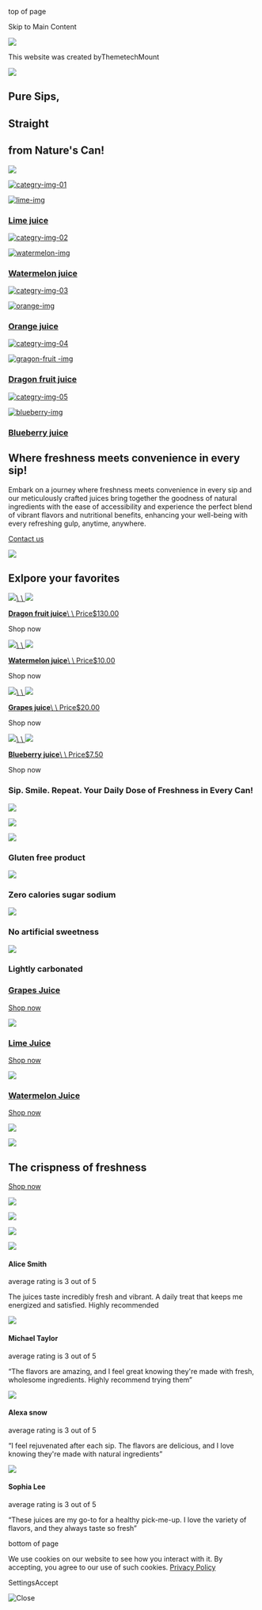 top of page

Skip to Main Content

![](https://static.wixstatic.com/media/f0fffc_f3c1ad622d26438f8468f863d6b3d58a~mv2.png)

This website was created byThemetechMount

![](https://static.wixstatic.com/media/811480_e19a3833a4b641d7824ef561f290d0b4~mv2.webp/v1/fill/w_1888,h_410,al_c,q_85,enc_avif,quality_auto/banner-img-02.webp)

## Pure Sips,

## Straight

## from Nature's Can!

![](https://static.wixstatic.com/media/811480_6351904b9d214b13a90e66b6096af885~mv2.png/v1/fill/w_1013,h_554,al_c,q_90,enc_avif,quality_auto/can.png)

[![categry-img-01](https://static.wixstatic.com/media/811480_6c624dc1fc7e40338f20a280fbeef24f~mv2.webp/v1/fill/w_315,h_386,al_c,lg_1,q_80,enc_avif,quality_auto/cat-bg-01.webp)](https://themetechmount.wixstudio.com/oranzo/product-page/lime-juice)

[![lime-img](https://static.wixstatic.com/media/811480_865770caaf124ccb9a5d850616592e2c~mv2.png/v1/fill/w_111,h_226,al_c,q_85,usm_0.66_1.00_0.01,enc_avif,quality_auto/product-05.png)](https://themetechmount.wixstudio.com/oranzo/product-page/lime-juice)

### [Lime juice](https://themetechmount.wixstudio.com/oranzo/product-page/lime-juice)

[![categry-img-02](https://static.wixstatic.com/media/811480_fdd65b48b140493790aa333238b017cc~mv2.webp/v1/fill/w_315,h_386,al_c,lg_1,q_80,enc_avif,quality_auto/cat-bg-02.webp)](https://themetechmount.wixstudio.com/oranzo/product-page/watermelon-juice)

[![watermelon-img](https://static.wixstatic.com/media/811480_76bcc4277c5d48da83c75f005f71b514~mv2.png/v1/fill/w_111,h_226,al_c,q_85,usm_0.66_1.00_0.01,enc_avif,quality_auto/product-09.png)](https://themetechmount.wixstudio.com/oranzo/product-page/watermelon-juice)

### [Watermelon juice](https://themetechmount.wixstudio.com/oranzo/product-page/watermelon-juice)

[![categry-img-03](https://static.wixstatic.com/media/811480_380c7e91308c482aad8c96ad561a702e~mv2.webp/v1/fill/w_315,h_386,al_c,lg_1,q_80,enc_avif,quality_auto/cat-bg-03.webp)](https://themetechmount.wixstudio.com/oranzo/product-page/orange-juice)

[![orange-img](https://static.wixstatic.com/media/811480_d6969b80bced47049a280f15708b05b5~mv2.png/v1/fill/w_111,h_226,al_c,q_85,usm_0.66_1.00_0.01,enc_avif,quality_auto/product-06.png)](https://themetechmount.wixstudio.com/oranzo/product-page/orange-juice)

### [Orange juice](https://themetechmount.wixstudio.com/oranzo/product-page/orange-juice)

[![categry-img-04](https://static.wixstatic.com/media/811480_afedcecb5cdd4d03a2ce767a620a85d9~mv2.webp/v1/fill/w_315,h_386,al_c,lg_1,q_80,enc_avif,quality_auto/cat-bg-04.webp)](https://themetechmount.wixstudio.com/oranzo/product-page/dragon-fruit-juice)

[![gragon-fruit -img](https://static.wixstatic.com/media/811480_6c9fdaf124974ee0a4a3068121b69568~mv2.png/v1/fill/w_111,h_226,al_c,q_85,usm_0.66_1.00_0.01,enc_avif,quality_auto/product-02.png)](https://themetechmount.wixstudio.com/oranzo/product-page/dragon-fruit-juice)

### [Dragon fruit juice](https://themetechmount.wixstudio.com/oranzo/product-page/dragon-fruit-juice)

[![categry-img-05](https://static.wixstatic.com/media/811480_33173108aa7440ac8e955acc2a5b81a1~mv2.webp/v1/fill/w_315,h_386,al_c,lg_1,q_80,enc_avif,quality_auto/cat-bg-05.webp)](https://themetechmount.wixstudio.com/oranzo/product-page/blueberry-juice)

[![blueberry-img](https://static.wixstatic.com/media/811480_aebf03e9dd8045c78f40985eb0dd2f43~mv2.png/v1/fill/w_111,h_226,al_c,q_85,usm_0.66_1.00_0.01,enc_avif,quality_auto/product-01.png)](https://themetechmount.wixstudio.com/oranzo/product-page/blueberry-juice)

### [Blueberry juice](https://themetechmount.wixstudio.com/oranzo/product-page/blueberry-juice)

## Where freshness meets convenience   in every sip!

Embark on a journey where freshness meets convenience in every sip and our meticulously crafted juices bring together the goodness of natural ingredients with the ease of accessibility and experience the perfect blend of vibrant flavors and nutritional benefits, enhancing your well-being with every refreshing gulp, anytime, anywhere.

[Contact us](https://themetechmount.wixstudio.com/oranzo/contactus)

![](https://static.wixstatic.com/media/811480_aa5f3cc4610a45fdbdd1f6609387f252~mv2.png/v1/fill/w_874,h_695,al_c,q_90,enc_avif,quality_auto/single-img-01.png)

## Exlpore your favorites

[![](https://static.wixstatic.com/media/811480_6c9fdaf124974ee0a4a3068121b69568~mv2.png/v1/fill/w_187,h_361,al_c,q_85,usm_0.66_1.00_0.01,enc_avif,quality_auto/811480_6c9fdaf124974ee0a4a3068121b69568~mv2.png)\\
\\
![](https://static.wixstatic.com/media/811480_9d7ddd302cb54248994fce367541a702~mv2.png/v1/fill/w_230,h_361,al_c,q_85,usm_0.66_1.00_0.01,enc_avif,quality_auto/811480_9d7ddd302cb54248994fce367541a702~mv2.png)](https://themetechmount.wixstudio.com/oranzo/product-page/dragon-fruit-juice)

[**Dragon fruit juice**\\
\\
Price$130.00](https://themetechmount.wixstudio.com/oranzo/product-page/dragon-fruit-juice)

Shop now

[![](https://static.wixstatic.com/media/811480_76bcc4277c5d48da83c75f005f71b514~mv2.png/v1/fill/w_187,h_361,al_c,q_85,usm_0.66_1.00_0.01,enc_avif,quality_auto/811480_76bcc4277c5d48da83c75f005f71b514~mv2.png)\\
\\
![](https://static.wixstatic.com/media/811480_3c1cc9d592ce44288c45765213ff7e33~mv2.png/v1/fill/w_230,h_361,al_c,q_85,usm_0.66_1.00_0.01,enc_avif,quality_auto/811480_3c1cc9d592ce44288c45765213ff7e33~mv2.png)](https://themetechmount.wixstudio.com/oranzo/product-page/watermelon-juice)

[**Watermelon juice**\\
\\
Price$10.00](https://themetechmount.wixstudio.com/oranzo/product-page/watermelon-juice)

Shop now

[![](https://static.wixstatic.com/media/811480_3eb7522a8ddd48e5a43b45bfb75cdf8a~mv2.png/v1/fill/w_187,h_361,al_c,q_85,usm_0.66_1.00_0.01,enc_avif,quality_auto/811480_3eb7522a8ddd48e5a43b45bfb75cdf8a~mv2.png)\\
\\
![](https://static.wixstatic.com/media/811480_a08582bf71dc4fda906a5e58b59409cc~mv2.png/v1/fill/w_230,h_361,al_c,q_85,usm_0.66_1.00_0.01,enc_avif,quality_auto/811480_a08582bf71dc4fda906a5e58b59409cc~mv2.png)](https://themetechmount.wixstudio.com/oranzo/product-page/grapes-juice)

[**Grapes juice**\\
\\
Price$20.00](https://themetechmount.wixstudio.com/oranzo/product-page/grapes-juice)

Shop now

[![](https://static.wixstatic.com/media/811480_aebf03e9dd8045c78f40985eb0dd2f43~mv2.png/v1/fill/w_187,h_361,al_c,q_85,usm_0.66_1.00_0.01,enc_avif,quality_auto/811480_aebf03e9dd8045c78f40985eb0dd2f43~mv2.png)\\
\\
![](https://static.wixstatic.com/media/811480_01c8d09609c246db80f85201001e3904~mv2.png/v1/fill/w_230,h_361,al_c,q_85,usm_0.66_1.00_0.01,enc_avif,quality_auto/811480_01c8d09609c246db80f85201001e3904~mv2.png)](https://themetechmount.wixstudio.com/oranzo/product-page/blueberry-juice)

[**Blueberry juice**\\
\\
Price$7.50](https://themetechmount.wixstudio.com/oranzo/product-page/blueberry-juice)

Shop now

### Sip. Smile. Repeat. Your Daily Dose of Freshness in Every Can!

![](https://static.wixstatic.com/media/811480_446b4eb220364db7bde4663c42954081~mv2.png/v1/fill/w_255,h_499,al_c,q_85,usm_0.66_1.00_0.01,enc_avif,quality_auto/can_01.png)

![](https://static.wixstatic.com/media/811480_4c9e032b33f349488c57e0bcaf9f1eed~mv2.png/v1/fill/w_484,h_921,al_c,q_90,usm_0.66_1.00_0.01,enc_avif,quality_auto/bg_01.png)

![](https://static.wixstatic.com/media/811480_1ff3643bb93a4953a3b3245ba74300f8~mv2.webp/v1/fill/w_244,h_84,al_c,q_80,usm_0.66_1.00_0.01,enc_avif,quality_auto/Shape_01.webp)

### Gluten free   product

![](https://static.wixstatic.com/media/811480_1ff3643bb93a4953a3b3245ba74300f8~mv2.webp/v1/fill/w_244,h_84,al_c,q_80,usm_0.66_1.00_0.01,enc_avif,quality_auto/Shape_01.webp)

### Zero calories sugar sodium

![](https://static.wixstatic.com/media/811480_ef448ef81cdc4dcea284b8ea2c3ffcfb~mv2.webp/v1/fill/w_244,h_84,al_c,lg_1,q_80,enc_avif,quality_auto/Shape_03.webp)

### No artificial sweetness

![](https://static.wixstatic.com/media/811480_ef448ef81cdc4dcea284b8ea2c3ffcfb~mv2.webp/v1/fill/w_244,h_84,al_c,lg_1,q_80,enc_avif,quality_auto/Shape_03.webp)

### Lightly   carbonated

### [Grapes Juice](https://themetechmount.wixstudio.com/oranzo/product-page/grapes-juice)

[Shop now](https://themetechmount.wixstudio.com/oranzo/product-page/grapes-juice)

![](https://static.wixstatic.com/media/811480_3eb7522a8ddd48e5a43b45bfb75cdf8a~mv2.png/v1/fill/w_212,h_418,al_c,lg_1,q_85,enc_avif,quality_auto/product-03.png)

### [Lime Juice](https://themetechmount.wixstudio.com/oranzo/product-page/lime-juice)

[Shop now](https://themetechmount.wixstudio.com/oranzo/product-page/lime-juice)

![](https://static.wixstatic.com/media/811480_865770caaf124ccb9a5d850616592e2c~mv2.png/v1/fill/w_212,h_418,al_c,lg_1,q_85,enc_avif,quality_auto/product-05.png)

### [Watermelon Juice](https://themetechmount.wixstudio.com/oranzo/product-page/watermelon-juice)

[Shop now](https://themetechmount.wixstudio.com/oranzo/product-page/watermelon-juice)

![](https://static.wixstatic.com/media/811480_76bcc4277c5d48da83c75f005f71b514~mv2.png/v1/fill/w_212,h_418,al_c,lg_1,q_85,enc_avif,quality_auto/product-09.png)

![](https://static.wixstatic.com/media/811480_056e928ce0f84054a1a0b27e78c9ab81~mv2.webp/v1/fill/w_395,h_273,al_c,lg_1,q_80,enc_avif,quality_auto/cta-img-01.webp)

## The crispness of freshness

[Shop now](https://themetechmount.wixstudio.com/oranzo/category/all-products)

![](https://static.wixstatic.com/media/811480_216e6ebecaa64209a221804f52580575~mv2.webp/v1/fill/w_396,h_273,al_c,lg_1,q_80,enc_avif,quality_auto/cta-img-02.webp)

![](https://static.wixstatic.com/media/811480_f74f09728b4a40b0a4adb252b4d0f3e0~mv2.webp/v1/fill/w_398,h_275,al_c,lg_1,q_80,enc_avif,quality_auto/cta-img-03.webp)

![](https://static.wixstatic.com/media/811480_de2515b660554b32972c34b09fe03ed2~mv2.webp/v1/fill/w_396,h_274,al_c,lg_1,q_80,enc_avif,quality_auto/cta-img-04.webp)

![](https://static.wixstatic.com/media/811480_5ad7792b32844f3f807dd16d732f1e4c~mv2.jpg/v1/fill/w_63,h_63,fp_0.08_0.07,q_80,usm_0.66_1.00_0.01,enc_avif,quality_auto/testii-01.jpg)

#### Alice Smith

average rating is 3 out of 5

The juices taste incredibly fresh and vibrant. A daily treat that keeps me energized and satisfied. Highly recommended

![](https://static.wixstatic.com/media/811480_e95d5519dde8416f84356b5b27d674e3~mv2.jpg/v1/fill/w_63,h_63,fp_0.08_0.07,q_80,usm_0.66_1.00_0.01,enc_avif,quality_auto/testii-03.jpg)

#### Michael Taylor

average rating is 3 out of 5

“The flavors are amazing, and I feel great knowing they're made with fresh, wholesome ingredients. Highly recommend trying them”

![](https://static.wixstatic.com/media/811480_7200006516c44abca510694a29d3914a~mv2.jpg/v1/fill/w_63,h_63,fp_0.07_0.07,q_80,usm_0.66_1.00_0.01,enc_avif,quality_auto/testii-02.jpg)

#### Alexa snow

average rating is 3 out of 5

“I feel rejuvenated after each sip. The flavors are delicious, and I love knowing they're made with natural ingredients”

![](https://static.wixstatic.com/media/811480_fb935c007ea449cfb35bddd39dcf59c4~mv2.jpg/v1/fill/w_63,h_63,fp_0.09_0.07,q_80,usm_0.66_1.00_0.01,enc_avif,quality_auto/testii-04.jpg)

#### Sophia Lee

average rating is 3 out of 5

“These juices are my go-to for a healthy pick-me-up. I love the variety of flavors, and they always taste so fresh”

bottom of page

We use cookies on our website to see how you interact with it. By accepting, you agree to our use of such cookies. [Privacy Policy](https://themetechmount.wixstudio.com/oranzo/privacy-policy)

SettingsAccept

![Close](<Base64-Image-Removed>)